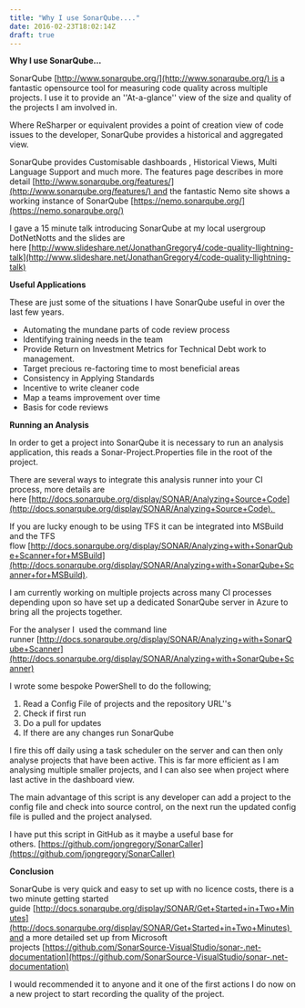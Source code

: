 ```yaml
---
title: "Why I use SonarQube...."
date: 2016-02-23T18:02:14Z
draft: true
---
```


**Why I use SonarQube...** 

SonarQube [http://www.sonarqube.org/](http://www.sonarqube.org/) is a fantastic opensource tool for measuring code quality across multiple projects. I use it to provide an ''At-a-glance'' view of the size and quality of the projects I am involved in.

Where ReSharper or equivalent provides a point of creation view of code issues to the developer, SonarQube provides a historical and aggregated view.

SonarQube provides Customisable dashboards , Historical Views, Multi Language Support and much more. The features page describes in more detail [http://www.sonarqube.org/features/](http://www.sonarqube.org/features/) and the fantastic Nemo site shows a working instance of SonarQube [https://nemo.sonarqube.org/](https://nemo.sonarqube.org/)

I gave a 15 minute talk introducing SonarQube at my local usergroup DotNetNotts and the slides are here [http://www.slideshare.net/JonathanGregory4/code-quality-llightning-talk](http://www.slideshare.net/JonathanGregory4/code-quality-llightning-talk)

**Useful Applications**

These are just some of the situations I have SonarQube useful in over the last few years.

*   Automating the mundane parts of code review process
*   Identifying training needs in the team
*   Provide Return on Investment Metrics for Technical Debt work to management.
*   Target precious re-factoring time to most beneficial areas
*   Consistency in Applying Standards
*   Incentive to write cleaner code
*   Map a teams improvement over time
*   Basis for code reviews

**Running an Analysis**

In order to get a project into SonarQube it is necessary to run an analysis application, this reads a Sonar-Project.Properties file in the root of the project.

There are several ways to integrate this analysis runner into your CI process, more details are here [http://docs.sonarqube.org/display/SONAR/Analyzing+Source+Code](http://docs.sonarqube.org/display/SONAR/Analyzing+Source+Code). 

If you are lucky enough to be using TFS it can be integrated into MSBuild and the TFS flow [http://docs.sonarqube.org/display/SONAR/Analyzing+with+SonarQube+Scanner+for+MSBuild](http://docs.sonarqube.org/display/SONAR/Analyzing+with+SonarQube+Scanner+for+MSBuild).

I am currently working on multiple projects across many CI processes depending upon so have set up a dedicated SonarQube server in Azure to bring all the projects together.

For the analyser I  used the command line runner [http://docs.sonarqube.org/display/SONAR/Analyzing+with+SonarQube+Scanner](http://docs.sonarqube.org/display/SONAR/Analyzing+with+SonarQube+Scanner)

I wrote some bespoke PowerShell to do the following;

1.  Read a Config File of projects and the repository URL''s
2.  Check if first run
3.  Do a pull for updates
4.  If there are any changes run SonarQube

I fire this off daily using a task scheduler on the server and can then only analyse projects that have been active. This is far more efficient as I am analysing multiple smaller projects, and I can also see when project where last active in the dashboard view.

The main advantage of this script is any developer can add a project to the config file and check into source control, on the next run the updated config file is pulled and the project analysed.

I have put this script in GitHub as it maybe a useful base for others. [https://github.com/jongregory/SonarCaller](https://github.com/jongregory/SonarCaller)

**Conclusion**

SonarQube is very quick and easy to set up with no licence costs, there is a two minute getting started guide [http://docs.sonarqube.org/display/SONAR/Get+Started+in+Two+Minutes](http://docs.sonarqube.org/display/SONAR/Get+Started+in+Two+Minutes) and a more detailed set up from Microsoft projects [https://github.com/SonarSource-VisualStudio/sonar-.net-documentation](https://github.com/SonarSource-VisualStudio/sonar-.net-documentation)

I would recommended it to anyone and it one of the first actions I do now on a new project to start recording the quality of the project.